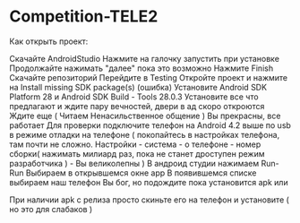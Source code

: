 # Competition-TELE2

Как открыть проект:

Скачайте AndroidStudio
Нажмите на галочку запустить при установке
Продолжайте нажимать "далее" пока это возможно
Нажмите Finish
Скачайте репозиторий
Перейдите в Testing
Откройте проект и нажмите на Install missing SDK package(s) (ошибка)
Установите Android SDK Platform 28 и Android SDK Build - Tools 28.0.3
Установите все что предлагают и ждите пару вечностей, двери в ад скоро откроются
Ждите еще ( Читаем Ненасильственное общение )
Вы прекрасны, все работает
Для проверки подключите телефон на Android 4.2 выше по usb в режиме отладки на телефоне ( покопайтесь в настройках телефона, там почти не сложно. Настройки - система - о телефоне - номер сборки( нажимать милиард раз, пока не станет дроступен режим разработчика ) - Вы великолепны )
В андроид студии нажимаем Run-Run
Выбираем в открывшемся окне app
В появившемся списке выбираем наш телефон
Вы бог, но подождите пока установится apk
или
 
При наличии apk с релиза просто скиньте его на телефон и установите ( но это для слабаков )



